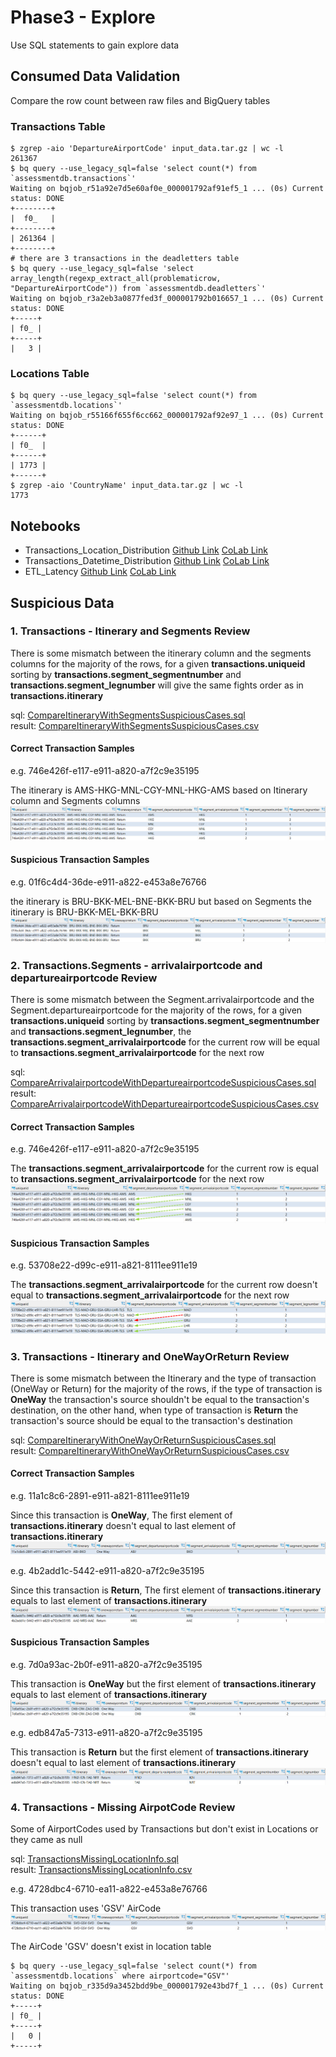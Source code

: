 # Phase3 - Explore

Use SQL statements to gain explore data

## Consumed Data Validation
Compare the row count between raw files and BigQuery tables 
### Transactions Table
```ssh
$ zgrep -aio 'DepartureAirportCode' input_data.tar.gz | wc -l
261367
$ bq query --use_legacy_sql=false 'select count(*) from  `assessmentdb.transactions`'
Waiting on bqjob_r51a92e7d5e60af0e_000001792af91ef5_1 ... (0s) Current status: DONE
+--------+
|  f0_   |
+--------+
| 261364 |
+--------+
# there are 3 transactions in the deadletters table
$ bq query --use_legacy_sql=false 'select array_length(regexp_extract_all(problematicrow, "DepartureAirportCode")) from `assessmentdb.deadletters`'
Waiting on bqjob_r3a2eb3a0877fed3f_000001792b016657_1 ... (0s) Current status: DONE   
+-----+
| f0_ |
+-----+
|   3 |
```

### Locations Table
```ssh
$ bq query --use_legacy_sql=false 'select count(*) from  `assessmentdb.locations`'
Waiting on bqjob_r55166f655f6cc662_000001792af92e97_1 ... (0s) Current status: DONE
+------+
| f0_  |
+------+
| 1773 |
+------+
$ zgrep -aio 'CountryName' input_data.tar.gz | wc -l
1773

```

## Notebooks
* Transactions_Location_Distribution [Github Link](notebooks/Transactions_Location_Distribution.ipynb) [CoLab Link](https://colab.research.google.com/drive/13iaPT1hAyxKvA0UCMDcbIQSND5r1nkQr?usp=sharing)
* Transactions_Datetime_Distribution [Github Link](notebooks/Transactions_Datetime_Distribution.ipynb) [CoLab Link](https://colab.research.google.com/drive/1ip2j2Rkxskkxwmdasg1p1jBPHvj3e55N?usp=sharing)
* ETL_Latency [Github Link](notebooks/ETL_Latency.ipynb) [CoLab Link](https://colab.research.google.com/drive/1Fp3xnUjSs1e4JT4Fj7ZI0MQ8EpqvYIys?usp=sharing)

## Suspicious Data

### 1. Transactions - Itinerary and Segments Review
There is some mismatch between the itinerary column and the segments columns
for the majority of the rows, for a given **transactions.uniqueid** sorting by **transactions.segment_segmentnumber** and **transactions.segment_legnumber** will give the same fights order as in **transactions.itinerary**

sql: [CompareItineraryWithSegmentsSuspiciousCases.sql](queries/CompareItineraryWithSegmentsSuspiciousCases.sql)
<br />
result: [CompareItineraryWithSegmentsSuspiciousCases.csv](results/CompareItineraryWithSegmentsSuspiciousCases.csv)

#### Correct Transaction Samples

e.g. 746e426f-e117-e911-a820-a7f2c9e35195

The itinerary is AMS-HKG-MNL-CGY-MNL-HKG-AMS based on Itinerary column and Segments columns
![CompareItineraryWithSegmentsCorrectSample01](images/CompareItineraryWithSegmentsCorrectSample01.png)

#### Suspicious Transaction Samples
e.g. 01f6c4d4-36de-e911-a822-e453a8e76766

the itinerary is BRU-BKK-MEL-BNE-BKK-BRU but based on Segments the itinerary is BRU-BKK-MEL-BKK-BRU
![CompareItineraryWithSegmentsSuspiciousSample01](images/CompareItineraryWithSegmentsSuspiciousSample01.png)

### 2. Transactions.Segments - arrivalairportcode and departureairportcode Review
There is some mismatch between the Segment.arrivalairportcode and the Segment.departureairportcode
for the majority of the rows, for a given **transactions.uniqueid** sorting by **transactions.segment_segmentnumber** and **transactions.segment_legnumber**, the **transactions.segment_arrivalairportcode** for the current row will be equal to **transactions.segment_arrivalairportcode** for the next row

sql: [CompareArrivalairportcodeWithDepartureairportcodeSuspiciousCases.sql](queries/CompareArrivalairportcodeWithDepartureairportcodeSuspiciousCases.sql)
<br />
result: [CompareArrivalairportcodeWithDepartureairportcodeSuspiciousCases.csv](results/CompareArrivalairportcodeWithDepartureairportcodeSuspiciousCases.csv)

#### Correct Transaction Samples

e.g. 746e426f-e117-e911-a820-a7f2c9e35195

The **transactions.segment_arrivalairportcode** for the current row is equal to **transactions.segment_arrivalairportcode** for the next row
![CompareArrivalairportcodeWithDepartureairportcodeCorrectSample01](images/CompareArrivalairportcodeWithDepartureairportcodeCorrectSample01.png)

#### Suspicious Transaction Samples

e.g. 53708e22-d99c-e911-a821-8111ee911e19

The **transactions.segment_arrivalairportcode** for the current row doesn't equal to **transactions.segment_arrivalairportcode** for the next row
![CompareArrivalairportcodeWithDepartureairportcodeSuspiciousSample01](images/CompareArrivalairportcodeWithDepartureairportcodeSuspiciousSample01.png)

### 3. Transactions - Itinerary and OneWayOrReturn Review
There is some mismatch between the Itinerary and the type of transaction (OneWay or Return)
for the majority of the rows, if the type of transaction is **OneWay** the transaction's source shouldn't be equal to the transaction's destination, on the other hand, when type of transaction is **Return** the transaction's source should be equal to the transaction's destination  

sql: [CompareItineraryWithOneWayOrReturnSuspiciousCases.sql](queries/CompareItineraryWithOneWayOrReturnSuspiciousCases.sql)
<br />
result: [CompareItineraryWithOneWayOrReturnSuspiciousCases.csv](results/CompareItineraryWithOneWayOrReturnSuspiciousCases.csv)

#### Correct Transaction Samples

e.g. 11a1c8c6-2891-e911-a821-8111ee911e19

Since this transaction is **OneWay**, The first element of **transactions.itinerary** doesn't equal to last element of **transactions.itinerary** 
![CompareItineraryWithOneWayOrReturnCorrectSample01](images/CompareItineraryWithOneWayOrReturnCorrectSample01.png)

e.g. 4b2add1c-5442-e911-a820-a7f2c9e35195

Since this transaction is **Return**, The first element of **transactions.itinerary** equals to last element of **transactions.itinerary** 
![CompareItineraryWithOneWayOrReturnCorrectSample02](images/CompareItineraryWithOneWayOrReturnCorrectSample02.png)

#### Suspicious Transaction Samples

e.g. 7d0a93ac-2b0f-e911-a820-a7f2c9e35195

This transaction is **OneWay** but the first element of **transactions.itinerary** equals to last element of **transactions.itinerary** 
![CompareItineraryWithOneWayOrReturnSuspiciousSample01](images/CompareItineraryWithOneWayOrReturnSuspiciousSample01.png)

e.g. edb847a5-7313-e911-a820-a7f2c9e35195

This transaction is **Return** but the first element of **transactions.itinerary** doesn't equal to last element of **transactions.itinerary** 
![CompareItineraryWithOneWayOrReturnSuspiciousSample02](images/CompareItineraryWithOneWayOrReturnSuspiciousSample02.png)

### 4. Transactions - Missing AirpotCode Review
Some of AirportCodes used by Transactions but don't exist in Locations or they came as null 

sql: [TransactionsMissingLocationInfo.sql](queries/TransactionsMissingLocationInfo.sql)
<br />
result: [TransactionsMissingLocationInfo.csv](results/TransactionsMissingLocationInfo.csv)


e.g. 4728dbc4-6710-ea11-a822-e453a8e76766

This transaction uses 'GSV' AirCode 
![TransactionsMissingLocationInfoSample01](images/TransactionsMissingLocationInfoSample01.png)

The AirCode 'GSV' doesn't exist in location table
```ssh
$ bq query --use_legacy_sql=false 'select count(*) from `assessmentdb.locations` where airportcode="GSV"'
Waiting on bqjob_r335d9a3452bdd9be_000001792e43bd7f_1 ... (0s) Current status: DONE   
+-----+
| f0_ |
+-----+
|   0 |
+-----+
```
